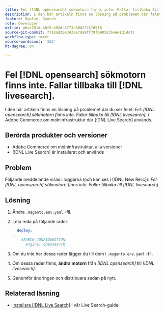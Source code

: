 ```yaml
---
title: Fel [!DNL opensearch] sökmotorn finns inte. Fallar tillbaka till [!DNL livesearch].
description: I den här artikeln finns en lösning på problemet där felet uppstod, "Error- [!DNL opensearch] sökmotorn finns inte. Fallar tillbaka till [!DNL livesearch].", i Adobe Commerce om molninfrastruktur.
feature: Deploy, Search
role: Developer
exl-id: a6cc981d-b8f0-402d-8771-60d2f21f09f8
source-git-commit: 7718a835e343ae7da9ff79f690503b4ee1d140fc
workflow-type: tm+mt
source-wordcount: '153'
ht-degree: 0%

---
```


# Fel [!DNL opensearch] sökmotorn finns inte. Fallar tillbaka till [!DNL livesearch].

I den här artikeln finns en lösning på problemet där du ser felet: *Fel: [!DNL opensearch] sökmotorn finns inte. Fallar tillbaka till [!DNL livesearch].* i Adobe Commerce om molninfrastruktur där [!DNL Live Search] används.

## Berörda produkter och versioner

* Adobe Commerce om molninfrastruktur, alla versioner
* [!DNL Live Search] är installerat och används

## Problem

Följande meddelande visas i loggarna (och kan ses i [!DNL New Relic]):
*Fel: [!DNL opensearch] sökmotorn finns inte. Fallar tillbaka till [!DNL livesearch].*

## Lösning

1. Ändra `.magento.env.yaml` -fil.
1. Leta reda på följande rader:

   ```yaml
     deploy:
   ...
       SEARCH_CONFIGURATION:
         engine: opensearch
   ```

1. Om du inte har dessa rader lägger du till dem i `.magento.env.yaml` -fil.
1. Om dessa rader finns, **ändra motorn** från *[!DNL opensearch]* till *[!DNL livesearch]*.
1. Genomför ändringen och distribuera sedan på nytt.

## Relaterad läsning

* [Installera [!DNL Live Search]](https://experienceleague.adobe.com/docs/commerce-merchant-services/live-search/onboard/install.html) i vår Live Search-guide
